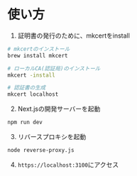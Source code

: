 # 使い方

1. 証明書の発行のために、mkcertをinstall
```bash
# mkcertのインストール
brew install mkcert

# ローカルCA(認証局)のインストール
mkcert -install

# 認証書の生成
mkcert localhost
```

2. Next.jsの開発サーバーを起動
```bash
npm run dev
```

3. リバースプロキシを起動
```bash
node reverse-proxy.js
```

4. `https://localhost:3100`にアクセス
